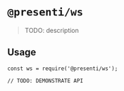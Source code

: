# `@presenti/ws`

> TODO: description

## Usage

```
const ws = require('@presenti/ws');

// TODO: DEMONSTRATE API
```
